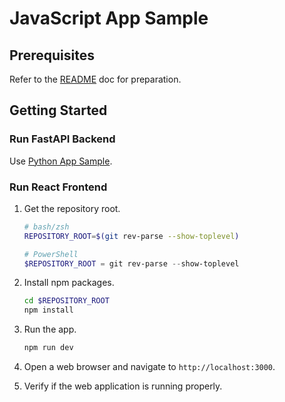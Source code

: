 # JavaScript App Sample

## Prerequisites

Refer to the [README](../../README.md) doc for preparation.

## Getting Started

### Run FastAPI Backend

Use [Python App Sample](../complete/python/).

### Run React Frontend

1. Get the repository root.

    ```bash
    # bash/zsh
    REPOSITORY_ROOT=$(git rev-parse --show-toplevel)
    ```

    ```powershell
    # PowerShell
    $REPOSITORY_ROOT = git rev-parse --show-toplevel
    ```

1. Install npm packages.

    ```bash
    cd $REPOSITORY_ROOT
    npm install
    ```

1. Run the app.

    ```bash
    npm run dev
    ```

1. Open a web browser and navigate to `http://localhost:3000`.
1. Verify if the web application is running properly.
